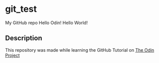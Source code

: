 #  git_test
My GitHub repo
Hello Odin!
Hello World!

## Description
This repository was made while learning the GitHub Tutorial on [The Odin Project](https://www.theodinproject.com)

